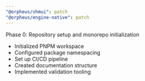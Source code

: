 ```yaml
---
"@orpheus/shmui": patch
"@orpheus/engine-native": patch
---
```


Phase 0: Repository setup and monorepo initialization

- Initialized PNPM workspace
- Configured package namespacing
- Set up CI/CD pipeline
- Created documentation structure
- Implemented validation tooling
